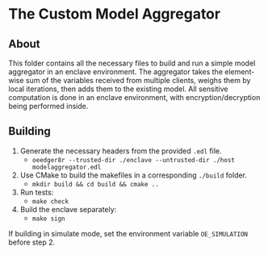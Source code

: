 # The Custom Model Aggregator

## About
This folder contains all the necessary files to build and run a simple model aggregator in an enclave environment. The aggregator takes the element-wise sum of the variables received from multiple clients, weighs them by local iterations, then adds them to the existing model. All sensitive computation is done in an enclave environment, with encryption/decryption being performed inside.

## Building
1. Generate the necessary headers from the provided `.edl` file.
    * `oeedger8r --trusted-dir ./enclave --untrusted-dir ./host modelaggregator.edl`
2. Use CMake to build the makefiles in a corresponding `./build` folder.
    * `mkdir build && cd build && cmake ..`
3. Run tests:
    * `make check`
4. Build the enclave separately:
    * `make sign`

If building in simulate mode, set the environment variable `OE_SIMULATION` before step 2.

